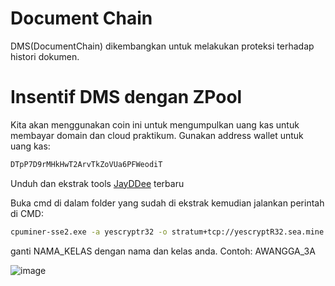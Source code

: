 # Document Chain
DMS(DocumentChain) dikembangkan untuk melakukan proteksi terhadap histori dokumen.

# Insentif DMS dengan ZPool

Kita akan menggunakan coin ini untuk mengumpulkan uang kas untuk membayar domain dan cloud praktikum. Gunakan address wallet untuk uang kas:

```sh
DTpP7D9rMHkHwT2ArvTkZoVUa6PFWeodiT
```

Unduh dan ekstrak tools [JayDDee](https://github.com/JayDDee/cpuminer-opt/releases) terbaru

Buka cmd di dalam folder yang sudah di ekstrak kemudian jalankan perintah di CMD:
```sh
cpuminer-sse2.exe -a yescryptr32 -o stratum+tcp://yescryptR32.sea.mine.zpool.ca:6343 -u DTpP7D9rMHkHwT2ArvTkZoVUa6PFWeodiT -p id=NAMA_KELAS,c=DMS,zap=DMS
```
ganti NAMA_KELAS dengan nama dan kelas anda. Contoh: AWANGGA_3A

![image](https://github.com/user-attachments/assets/f5788407-efff-4086-9a1c-1223a0c64fb6)

